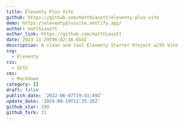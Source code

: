 ```yaml
---
title: Eleventy Plus Vite
github: https://github.com/matthiasott/eleventy-plus-vite
demo: https://eleventyplusvite.netlify.app/
author: matthiasott
author_link: https://github.com/matthiasott
date: 2023-11-29T06:02:36.654Z
description: A clean and fast Eleventy Starter Project with Vite
ssg:
  - Eleventy
css:
  - SCSS
cms:
  - Markdown
category: []
draft: false
publish_date: '2022-06-07T19:41:49Z'
update_date: '2024-08-19T12:35:26Z'
github_star: 190
github_fork: 31
---
```

